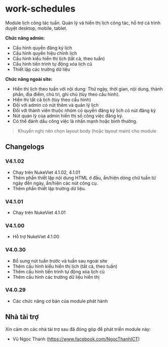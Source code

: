 # work-schedules
Module lịch công tác tuần. Quản lý và hiển thị lịch công tác, hỗ trợ cả trình duyệt desktop, mobile, tablet.

**Chức năng admin:**

- Cấu hình quyền đăng ký lịch
- Cấu hình quyền hiệu chỉnh lịch
- Cấu hình kiểu hiển thị lịch (tất cả, theo tuần)
- Cấu hình tiến trình tự động xóa lịch cũ
- Thiết lập các trường dữ liệu

**Chức năng ngoài site:**

- Hiển thị lịch theo tuần với nội dung: Thứ ngày, thời gian, nội dung, thành phần, địa điểm, chủ trì, ghi chú (tùy theo cấu hình).
- Hiển thị tất cả lịch (tùy theo cấu hình)
- Đối với admin có nút thêm và quản lý lịch
- Đối với thành viên thuộc nhóm có quyền đăng ký lịch có nút đăng ký
- Nút quản lý của admin hiển thị số công việc đăng ký.
- Có thể đánh dấu công việc là nhấn mạnh hoặc bình thường.

> Khuyến nghị nên chọn layout body (hoặc layout main) cho module

## Changelogs

### V4.1.02

- Chạy trên NukeViet 4.1.02, 4.1.01
- Thêm phần thiết lập nội dung HTML ở đầu, ẩn/hiện dòng chữ tuần từ ngày đến ngày, ẩn/hiện các nút công cụ.
- Thêm phần thiết lập trường dữ liệu.

### V4.1.01

- Chạy trên NukeViet 4.1.01

### V4.1.00

- Hỗ trợ NukeViet 4.1.00

### V4.0.30

- Bổ sung nút tuần trước và tuần sau ngoài site
- Thêm cấu hình kiểu hiển thị lịch (tất cả, theo tuần)
- Thêm cấu hình tiến trình tự động xóa lịch cũ
- Thêm cấu hình các trường dữ liệu hiển thị

### V4.0.29

- Các chức năng cơ bản của module phát hành

## Nhà tài trợ

Xin cảm ơn các nhà tài trợ sau đã đóng góp để phát triển module này:

- Vũ Ngọc Thanh (https://www.facebook.com/NgocThanhICT)